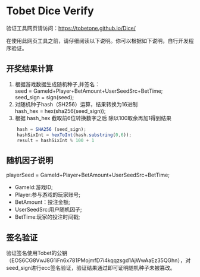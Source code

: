 # Tobet Dice Verify

验证工具网页请访问：https://tobetone.github.io/Dice/

在使用此网页工具之前，请仔细阅读以下说明。你可以根据如下说明，自行开发程序验证。
## 开奖结果计算
  1. 根据游戏数据生成随机种子,并签名：  
    seed  = GameId+Player+BetAmount+UserSeedSrc+BetTime;  
    seed_sign  = sign(seed);  
  2. 对随机种子hash（SH256）运算，结果转换为16进制  
    hash_hex = hex(sha256(seed_sign));   
  3. 根据 hash_hex 截取前6位转换数字之后 除以100取余再加1得到结果 
  
```javascript
    hash = SHA256 (seed_sign);
    hashSixInt = hexToInt(hash.substring(0,6));
    result = hashSixInt % 100 + 1
```
## 随机因子说明
   playerSeed = GameId+Player+BetAmount+UserSeedSrc+BetTime;  
*  GameId:游戏ID;
*  Player:参与游戏的玩家账号;
*  BetAmount：投注金额;
*  UserSeedSrc:用户随机因子;
*  BetTime:玩家的投注时间戳;
## 签名验证
   验证签名使用Tobet的公钥（EOS6CG8VwJ8G1iFn6x781PMojmfD7i4kqqzsgd1AjWwAaEz35QGhn），对seed_sign进行ecc签名验证，验证结果通过即可证明随机种子未被篡改。
